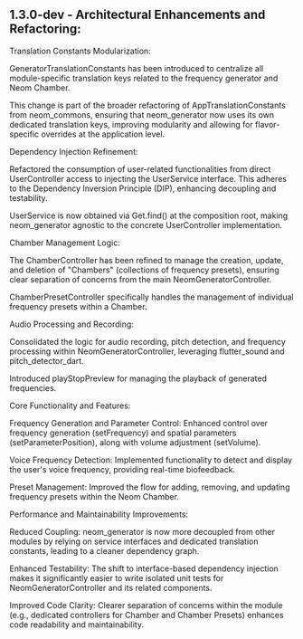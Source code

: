 ## 1.3.0-dev - Architectural Enhancements and Refactoring:

Translation Constants Modularization:

GeneratorTranslationConstants has been introduced to centralize all module-specific translation keys related to the frequency generator and Neom Chamber.

This change is part of the broader refactoring of AppTranslationConstants from neom_commons, ensuring that neom_generator now uses its own dedicated translation keys, improving modularity and allowing for flavor-specific overrides at the application level.

Dependency Injection Refinement:

Refactored the consumption of user-related functionalities from direct UserController access to injecting the UserService interface. This adheres to the Dependency Inversion Principle (DIP), enhancing decoupling and testability.

UserService is now obtained via Get.find<UserService>() at the composition root, making neom_generator agnostic to the concrete UserController implementation.

Chamber Management Logic:

The ChamberController has been refined to manage the creation, update, and deletion of "Chambers" (collections of frequency presets), ensuring clear separation of concerns from the main NeomGeneratorController.

ChamberPresetController specifically handles the management of individual frequency presets within a Chamber.

Audio Processing and Recording:

Consolidated the logic for audio recording, pitch detection, and frequency processing within NeomGeneratorController, leveraging flutter_sound and pitch_detector_dart.

Introduced playStopPreview for managing the playback of generated frequencies.

Core Functionality and Features:

Frequency Generation and Parameter Control: Enhanced control over frequency generation (setFrequency) and spatial parameters (setParameterPosition), along with volume adjustment (setVolume).

Voice Frequency Detection: Implemented functionality to detect and display the user's voice frequency, providing real-time biofeedback.

Preset Management: Improved the flow for adding, removing, and updating frequency presets within the Neom Chamber.

Performance and Maintainability Improvements:

Reduced Coupling: neom_generator is now more decoupled from other modules by relying on service interfaces and dedicated translation constants, leading to a cleaner dependency graph.

Enhanced Testability: The shift to interface-based dependency injection makes it significantly easier to write isolated unit tests for NeomGeneratorController and its related components.

Improved Code Clarity: Clearer separation of concerns within the module (e.g., dedicated controllers for Chamber and Chamber Presets) enhances code readability and maintainability.